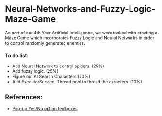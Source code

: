 # Neural-Networks-and-Fuzzy-Logic-Maze-Game
As part of our 4th Year Artificial Intelligence, we were tasked with creating a Maze Game which incorporates Fuzzy Logic and Neural Networks in order to control randomly generated enemies.

### To do list:
- Add Neural Network to control spiders. (25%)
- Add fuzzy logic. (25%)
- Figure out AI Search Characters.(20%)
- Add ExecutorService, Thread pool to thread the caracters. (10%)

## References:
- [Pop-up Yes/No option textboxes](http://stackoverflow.com/questions/8689122/joptionpane-yes-no-options-confirm-dialog-box-issue-java)
